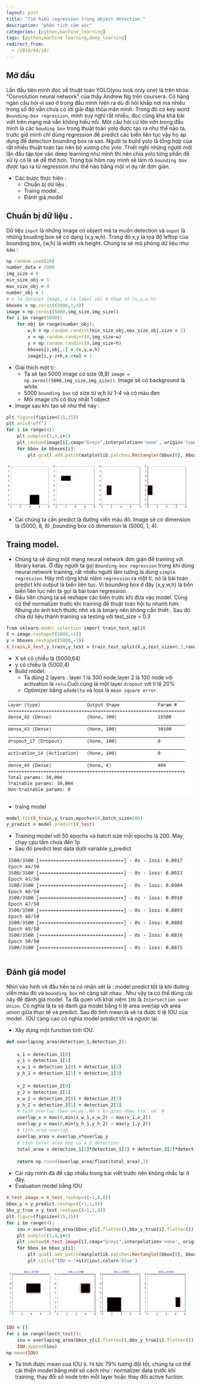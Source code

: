 ```yaml
---
layout: post
title: "Tìm hiểu regression trong object detection "
description: "phân tích cảm xúc"
categories: [python,machine_learning]
tags: [python,machine learning,deep_learning]
redirect_from:
  - /2018/04/18/
---
```

## Mở đầu 
Lần đầu tiên mình đọc về thuật toán YOLO(you look only one) là trên khóa "Convolution neural network" của thầy Andrew Ng trên coursera.
Có hàng ngàn câu hỏi vì sao ở trong đầu mình hiện ra dù đi hỏi khắp nơi mà nhiều trong số đó vẫn chưa có lời giải đáp thỏa mãn mình. Trong đó có key word `Bounding-box regression`, mình suy nghĩ rất nhiều, đọc cũng kha khá bài viết trên mạng mà vẫn không hiểu nổi. Một câu hỏi cứ lởn vởn trong đầu mình là các `bouding box` trong thuật toán yolo được tạo ra như thế nào ta, trước giờ mình chỉ dùng regression để predict  các biến liên tục vậy họ áp dụng để detection bounding box ra sao. Người ta build yolo là tổng hợp của rất nhiều thuật toán tạo nên bộ xương cho yolo .Thiết nghĩ những người mới lần đầu tập tọe vào deep learning như mình thì nên chia yolo từng phần để xử lý có lẽ sẽ dễ thở hơn. Trong bài hôm nay mình sẽ làm rõ `bounding box` được tạo ra từ regression như thế nào bằng một ví dụ rất đơn giản.
* Các bươc thực hiện :
  * Chuẩn bị dữ liệu .
  * Traing model .
  * Đánh giá model
  
## Chuẩn bị dữ liệu .
Dữ liệu `input` là những image có object mà ta muốn detection và `ouput` là những bouding box sẽ có dạng (x,y,w,h). Trong đó x,y là tọa độ leftop của bounding box, (w,h) là width và height. Chúng ta sẽ mô phỏng dữ liệu như sau :
~~~ ruby
np.random.seed(10)
number_data = 5000
img_size = 8
min_size_obj = 1
max_size_obj = 4
number_obj = 1
# x là dataset image, y là label với 4 tham số(x,y,w.h)
bboxes = np.zeros((5000,1,4))
image = np.zeros((5000,img_size,img_size))
for i in range(5000):
    for obj in range(number_obj):
        w,h = np.random.randint(min_size_obj,max_size_obj,size = 2)
        x = np.random.randint(0,img_size-w)
        y = np.random.randint(0,img_size-h)
        bboxes[i,obj,:] = (x,y,w,h)
        image[i,y:y+h,x:x+w] = 1
~~~
* Giải thích một tí :
  * Ta sẽ tạo 5000 image có size (8,8) `image = np.zeros((5000,img_size,img_size))`. Image sẽ có background là white
  * 5000 `bounding box` có size từ w,h từ 1-4 và có màu đen
  * Mỗi image chỉ có duy nhất 1 object
* Image sau khi tạo sẽ như thế này :
~~~ ruby
plt.figure(figsize=(15,15))
plt.axis("off")
for i in range(4):
    plt.subplot(1,4,i+1)
    plt.imshow(image[i],cmap="Greys",interpolation='none', origin='lower', extent=[0, img_size, 0, img_size])
    for bbox in bboxes[i]:
        plt.gca().add_patch(matplotlib.patches.Rectangle((bbox[0], bbox[1]), bbox[2], bbox[3], ec='r', fc='none'))
~~~
![bounding_box](/assets/images/bounding.jpg)
* Cái chúng ta cần predict là đường viền màu đỏ. Image sẽ có dimension là (5000, 8, 8) ,bounding box có dimension là (5000, 1, 4).
## Traing model.
* Chúng ta sẽ dùng một mạng neural network đơn giản để training với library keras. Ở đây người ta gọi `Bounding-box regression` trong khi dùng neural network training, rất nhiều người lầm tưởng là dùng `simple regression`. Hãy mở rộng khái niệm `regression` ra một tí, nó là bài toán predict khi output là biến liên tục. Vì bounding box ở đây (x,y,w,h) là bốn biến liên tục nên ta gọi là bài toán regression.
* Đầu tiên chúng ta sẽ reshape các biến trước khi đưa vào model. Cũng có thể normalizer trước khi training để thuật toán hội tụ nhanh hơn. Nhưng do ảnh kích thước nhỏ và là binary nên không cần thiết . Sau đó chia dữ liệu thành training và testing với test_size = 0.3
~~~ ruby
from sklearn.model_selection import train_test_split
X = image.reshape((5000,-1))
y = bboxes.reshape((5000,-1))
X_train,X_test,y_train,y_test = train_test_split(X,y,test_size=0.3,random_state=10)
~~~
   * X sẽ có chiều là (5000,64) 
   * y có chiều là (5000,4)
* Build model.
  * Ta dùng 2 layers : layer 1 là 300 node,layer 2 là 100 node với activation là `relu`.Cuối cùng là một layer `dropout` với tỉ lệ 20%
  * Optimizer bằng `adadelta` và loss là `mean square error`.
  
![summary](/assets/images/summary.jpg)

* traing model

~~~ ruby
model.fit(X_train,y_train,epochs=50,batch_size=200)
y_predict = model.predict(X_test)
~~~
  * Training model với 50 epochs và batch size mỗi epochs là 200. Máy chạy cpu tầm chưa đến 1p
  * Sau đó predict test data dưới variable y_predict
  
![training](/assets/images/training.jpg)

## Đánh giá model
Nhìn vào hình vẽ đầu tiền ta có nhận xét là : model predict tốt là khi đường viền màu đỏ và  `bounding box` nó càng sát nhau . Như vậy
ta có thể dùng cái này để đánh giá model. Ta đã quen với khái niệm `IOU` là `Intersection over Union`. Có nghĩa là ta sẽ đánh giá model bằng tỉ lệ area overlap với area union giữa thực tế và predict. Sau đó tính mean là sẽ ra được tỉ lệ IOU của model . IOU càng cao có nghĩa model predict tốt và ngược lại.
* Xây dựng một function tính IOU.
~~~ ruby
def overlaping_area(detection_1,detection_2):
    
    x_1 = detection_1[0]
    y_1 = detection_1[1]
    x_w_1 = detection_1[0] + detection_1[2]
    y_h_1 = detection_1[1] + detection_1[3]
    
    x_2 = detection_2[0]
    y_2 = detection_2[1]
    x_w_2 = detection_2[0] + detection_2[2]
    y_h_2 = detection_2[1] + detection_2[3]
    # tính overlap theo ox,oy .Nếu ko giao nhau trả về 0
    overlap_x = max(0,min(x_w_1,x_w_2) - max(x_1,x_2))
    overlap_y = max(0,min(y_h_1,y_h_2) - max(y_1,y_2))
    # tính area overlap
    overlap_area = overlap_x*overlap_y
    # tính total area hợp của 2 detection
    total_area = detection_1[2]*detection_1[3] + detection_2[2]*detection_2[3] - overlap_area
    
    return np.round(overlap_area/float(total_area),3)
~~~
  * Cài này mình đã đề cập nhiều trong bài viết trước nên không nhắc lại ở đây.
* Evaluation model bằng IOU
~~~ ruby
X_test_image = X_test.reshape((-1,8,8))
bbox_y = y_predict.reshape((-1,1,4))
bbx_y_true = y_test.reshape((-1,1,4))
plt.figure(figsize=(15,15))
for i in range(4):
    iou = overlaping_area(bbox_y[i].flatten(),bbx_y_true[i].flatten())
    plt.subplot(1,4,i+1)
    plt.imshow(X_test_image[i],cmap="Greys",interpolation='none', origin='lower', extent=[0, img_size, 0, img_size])
    for bbox in bbox_y[i]:
        plt.gca().add_patch(matplotlib.patches.Rectangle((bbox[0], bbox[1]), bbox[2], bbox[3], ec='r', fc='none'))
        plt.title("IOU = "+str(iou),color='blue')
~~~
![evaluation](/assets/images/evaluation.jpg)
~~~ruby
IOU = []
for i in range(len(X_test)):
    iou = overlaping_area(bbox_y[i].flatten(),bbx_y_true[i].flatten())
    IOU.append(iou)
np.mean(IOU)
~~~
* Ta tính được mean cua IOU `0.79` tức 79% tương đối tốt, chúng ta có thể cải thiện model bằng một số cách như : normalizer data trước khi training, thay đổi số node trên mỗi layer hoặc thay đổi active fuction.
